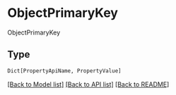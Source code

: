 # ObjectPrimaryKey

ObjectPrimaryKey

## Type
```python
Dict[PropertyApiName, PropertyValue]
```


[[Back to Model list]](../../README.md#models-v2-link) [[Back to API list]](../../README.md#documentation-for-api-endpoints) [[Back to README]](../../README.md)
